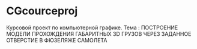 # CGcourceproj
Курсовой проект по компьютерной графике. 
Тема :
ПОСТРОЕНИЕ МОДЕЛИ ПРОХОЖДЕНИЯ ГАБАРИТНЫХ 3D ГРУЗОВ ЧЕРЕЗ ЗАДАННОЕ ОТВЕРСТИЕ В ФЮЗЕЛЯЖЕ САМОЛЕТА
